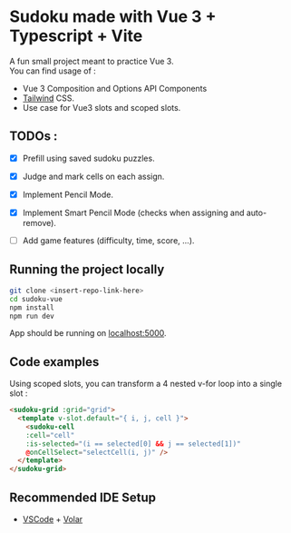 # Sudoku made with Vue 3 + Typescript + Vite

A fun small project meant to practice Vue 3.  
You can find usage of :

- Vue 3 Composition and Options API Components
- [Tailwind](https://tailwindcss.com/) CSS.
- Use case for Vue3 slots and scoped slots.

## TODOs :
- [X] Prefill using saved sudoku puzzles.
- [X] Judge and mark cells on each assign.
- [X] Implement Pencil Mode.
- [X] Implement Smart Pencil Mode (checks when assigning and auto-remove).
- [ ] Add game features (difficulty, time, score, ...).


## Running the project locally
```sh
git clone <insert-repo-link-here>
cd sudoku-vue
npm install
npm run dev
```
  App should be running on [localhost:5000](localhost:3000).

## Code examples 
Using scoped slots, you can transform a 4 nested v-for loop into a single slot :

```html
<sudoku-grid :grid="grid">
  <template v-slot.default="{ i, j, cell }">
    <sudoku-cell 
    :cell="cell" 
    :is-selected="(i == selected[0] && j == selected[1])" 
    @onCellSelect="selectCell(i, j)" />
  </template>
</sudoku-grid>
```


## Recommended IDE Setup

- [VSCode](https://code.visualstudio.com/) + [Volar](https://marketplace.visualstudio.com/items?itemName=johnsoncodehk.volar)
